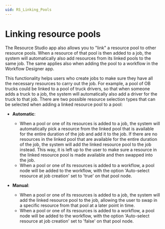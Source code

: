 ```yaml
---
uid: RS_Linking_Pools
---
```


# Linking resource pools

The Resource Studio app also allows you to "link" a resource pool to other resource pools. When a resource of that pool is then added to a job, the system will automatically also add resources from its linked pools to the same job. The same applies also when adding the pool to a workflow in the Workflow Designer app.

This functionality helps users who create jobs to make sure they have all the necessary resources to carry out the job. For example, a pool of OB trucks could be linked to a pool of truck drivers, so that when someone adds a truck to a job, the system will automatically also add a driver for the truck to that job. There are two possible resource selection types that can be selected when adding a linked resource pool to a pool:

- **Automatic**: 
    - When a pool or one of its resources is added to a job, the system will automatically pick a resource from the linked pool that is available for the entire duration of the job and add it to the job. If there are no resources in the linked pool that are available for the entire duration of the job, the system will add the linked resource pool to the job instead. This way, it is left up to the user to make sure a resource in the linked resource pool is made available and then swapped into the job.
    - When a pool or one of its resources is added to a workflow, a pool node will be added to the workflow, with the option 'Auto-select resource at job creation' set to 'true' on that pool node.

- **Manual**: 
    - When a pool or one of its resources is added to a job, the system will add the linked resource pool to the job, allowing the user to swap in a specific resource from that pool at a later point in time.
    - When a pool or one of its resources is added to a workflow, a pool node will be added to the workflow, with the option 'Auto-select resource at job creation' set to 'false' on that pool node.
